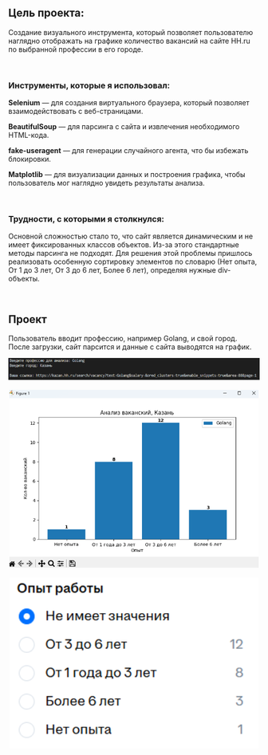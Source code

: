 <div>
    <h2> Цель проекта: </h2>
    <p>Создание визуального инструмента, который позволяет пользователю наглядно отображать на графике количество вакансий на сайте HH.ru по выбранной профессии в его городе.</p>
</div>

<div><br>
  <h3> Инструменты, которые я использовал: </h3>
  <p><strong>Selenium</strong> — для создания виртуального браузера, который позволяет взаимодействовать с веб-страницами.</p>
  <p><strong>BeautifulSoup</strong> — для парсинга с сайта и извлечения необходимого HTML-кода.</p>
  <p><strong>fake-useragent</strong> — для генерации случайного агента, что бы избежать блокировки.</p>
  <p><strong>Matplotlib</strong> — для визуализации данных и построения графика, чтобы пользователь мог наглядно увидеть результаты анализа.</p>
</div>

<div><br>
    <h3> Трудности, с которыми я столкнулся: </h3>
    <p> Основной сложностью стало то, что сайт является динамическим и не имеет фиксированных классов объектов. Из-за этого стандартные методы парсинга не подходят. Для решения этой проблемы пришлось реализовать особенную сортировку элементов по словарю (Нет опыта, От 1 до 3 лет, От 3 до 6 лет, Более 6 лет), определяя нужные div-объекты. </p>
</div>

<div><br>
<h2> Проект </h2>
    <p> Пользователь вводит профессию, например Golang, и свой город. После загрузки, сайт парсится и данные с сайта выводятся на график. </p>
    <div align="center">
        <img src="images/code.png" width="1500"><br><br>
        <img src="images/plot.png" width="500"><br><br>
        <img src="images/hh_site.png" width="500">
    </div>
</div>
